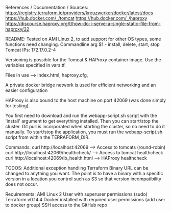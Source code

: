 References / Documentation / Sources:
https://registry.terraform.io/providers/kreuzwerker/docker/latest/docs
https://hub.docker.com/_/tomcat
https://hub.docker.com/_/haproxy
https://discourse.haproxy.org/t/how-do-i-serve-a-single-static-file-from-haproxy/32


README:
Tested on AMI Linux 2, to add support for other OS types, some functions need changing.
Commandline arg $1 - install, delete, start, stop
Tomcat IPs:
172.17.0.2-4

Versioning is possible for the Tomcat & HAProxy container image. Use the variables specified in vars.tf.

Files in use --> index.html, haproxy.cfg, 

A private docker bridge network is used for efficient networking and an easier configuration

HAProxy is also bound to the host machine on port 42069 (was done simply for testing).

You first need to download and run the webapp-script.sh script with the 'install' argument to get everything installed.
Then you can start/stop the cluster. Git pull is incorporated when starting the cluster, so no need to do it manually.
To start/stop the application, you must run the webapp-script.sh script from within the TERRAFORM_DIR.

Commands:
curl http://localhost:42069  --> Access to tomcats (round-robin)
curl http://localhost:42069/healthcheck/ --> Access to tomcat healthcheck
curl http://localhost:42069/lb_health.html --> HAProxy healthcheck


TODOS:
Additional exception handling
Terraform Binary URL can be changed to anything you want. The point is to have a binary with a specific version in a location you control such as S3 so that version incompatibility does not occur.

Requirements:
AMI Linux 2
User with superuser permissions (sudo)
Terraform v0.14.4
Docker installed with required user permissions (add user to docker group)
SSH access to the GitHub repo
